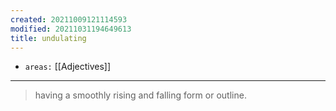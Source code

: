 ```yaml
---
created: 20211009121114593
modified: 20211031194649613
title: undulating
---
```


- `areas:` [[Adjectives]]

---

> having a smoothly rising and falling form or outline.
